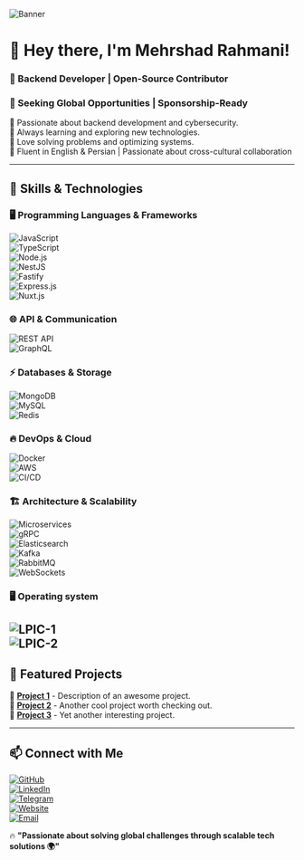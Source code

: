 ![Banner](https://media0.giphy.com/media/v1.Y2lkPTc5MGI3NjExbnNwaDhvYzd5a2xrMjVidGhreHZ5ZjIyc2hrdW14M3JzZTZzcDZoZiZlcD12MV9pbnRlcm5hbF9naWZfYnlfaWQmY3Q9Zw/ZVik7pBtu9dNS/giphy.gif)

# 👋 Hey there, I'm Mehrshad Rahmani!

### 🚀 Backend Developer | Open-Source Contributor
### 📍 Seeking Global Opportunities | Sponsorship-Ready

🔹 Passionate about backend development and cybersecurity.  
🔹 Always learning and exploring new technologies.  
🔹 Love solving problems and optimizing systems.  
🔸 Fluent in English & Persian | Passionate about cross-cultural collaboration  

---

## 🚀 Skills & Technologies  

### 🖥 Programming Languages & Frameworks
![JavaScript](https://img.shields.io/badge/-JavaScript-F7DF1E?style=for-the-badge&logo=javascript&logoColor=black)  
![TypeScript](https://img.shields.io/badge/-TypeScript-3178C6?style=for-the-badge&logo=typescript&logoColor=white)  
![Node.js](https://img.shields.io/badge/-Node.js-339933?style=for-the-badge&logo=node.js&logoColor=white)  
![NestJS](https://img.shields.io/badge/-NestJS-E0234E?style=for-the-badge&logo=nestjs&logoColor=white)  
![Fastify](https://img.shields.io/badge/-Fastify-000000?style=for-the-badge&logo=fastify&logoColor=white)  
![Express.js](https://img.shields.io/badge/-Express.js-000000?style=for-the-badge&logo=express&logoColor=white)  
![Nuxt.js](https://img.shields.io/badge/-Nuxt.js-00DC82?style=for-the-badge&logo=nuxtdotjs&logoColor=white)  

### 🌐 API & Communication
![REST API](https://img.shields.io/badge/-REST%20API-005571?style=for-the-badge)  
![GraphQL](https://img.shields.io/badge/-GraphQL-E10098?style=for-the-badge&logo=graphql&logoColor=white)  

### ⚡ Databases & Storage
![MongoDB](https://img.shields.io/badge/-MongoDB-47A248?style=for-the-badge&logo=mongodb&logoColor=white)  
![MySQL](https://img.shields.io/badge/-MySQL-4479A1?style=for-the-badge&logo=mysql&logoColor=white)  
![Redis](https://img.shields.io/badge/-Redis-DC382D?style=for-the-badge&logo=redis&logoColor=white)  

### 🔥 DevOps & Cloud
![Docker](https://img.shields.io/badge/-Docker-2496ED?style=for-the-badge&logo=docker&logoColor=white)  
![AWS](https://img.shields.io/badge/-AWS-232F3E?style=for-the-badge&logo=amazon-aws&logoColor=white)  
![CI/CD](https://img.shields.io/badge/-CI/CD-005571?style=for-the-badge)  

### 🏗 Architecture & Scalability
![Microservices](https://img.shields.io/badge/-Microservices-005571?style=for-the-badge)  
![gRPC](https://img.shields.io/badge/-gRPC-00B8B8?style=for-the-badge&logo=grpc&logoColor=white)  
![Elasticsearch](https://img.shields.io/badge/-Elasticsearch-005571?style=for-the-badge&logo=elasticsearch&logoColor=white)  
![Kafka](https://img.shields.io/badge/-Kafka-231F20?style=for-the-badge&logo=apache-kafka&logoColor=white)  
![RabbitMQ](https://img.shields.io/badge/-RabbitMQ-FF6600?style=for-the-badge&logo=rabbitmq&logoColor=white)  
![WebSockets](https://img.shields.io/badge/-WebSockets-007BFF?style=for-the-badge&logo=websockets&logoColor=white)  

### 🖥️ Operating system
![LPIC-1](https://img.shields.io/badge/-LPIC--1-000000?style=for-the-badge)  
![LPIC-2](https://img.shields.io/badge/-LPIC--2-000000?style=for-the-badge)
---

## 📌 Featured Projects

🔹 **[Project 1](#)** - Description of an awesome project.  
🔹 **[Project 2](#)** - Another cool project worth checking out.  
🔹 **[Project 3](#)** - Yet another interesting project.

---

## 📫 Connect with Me

[![GitHub](https://img.shields.io/badge/GitHub-000?style=flat&logo=github)](https://github.com/DarkCodeTeam)  
[![LinkedIn](https://img.shields.io/badge/LinkedIn-0077B5?style=flat&logo=linkedin&logoColor=white)](https://linkedin.com/in/mehrshad-rahmani-855679350)  
[![Telegram](https://img.shields.io/badge/Telegram-26A5E4?style=flat&logo=telegram&logoColor=white)](https://t.me/mehrshads_rmrf)  
[![Website](https://img.shields.io/badge/Website-FF5722?style=flat&logo=google-chrome&logoColor=white)](https://mehrshad.dev)  
[![Email](https://img.shields.io/badge/Email-D14836?style=flat&logo=gmail&logoColor=white)](mailto:mehrshadrahmani92@gmail.com)  

🔥 **"Passionate about solving global challenges through scalable tech solutions 🌍"**
